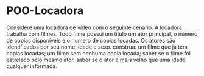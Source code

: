 # POO-Locadora
Considere uma locadora de vídeo com o seguinte cenário. A locadora trabalha com
filmes. Todo filme possui um titulo um ator principal, o número de copias disponíveis e o
numero de copias locadas. Os atores são identificados por seu nome, idade e sexo.
construa:
um filme que já tem copias locadas;
um filme sem nenhuma copia locada;
saber se o filme foi estrelado pelo mesmo ator.
saber se o ator é mais velho que uma idade qualquer informada.
